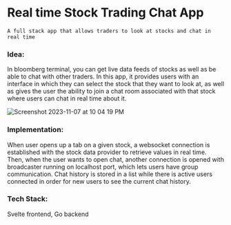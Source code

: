 # Real time Stock Trading Chat App

`A full stack app that allows traders to look at stocks and chat in real time`


### Idea: 
In bloomberg terminal, you can get live data feeds of stocks as well as be able to chat with other traders. In this app, it provides users with an interface in which they can select the stock that they want to look at, as well as gives the user the ability to join a chat room associated with that stock where users can chat in real time about it.

![Screenshot 2023-11-07 at 10 04 19 PM](https://github.com/michaelzheng67/realtime_stock_chat/assets/82613778/0a129350-3f61-483e-94df-b30f7a196eba)


### Implementation:
When user opens up a tab on a given stock, a websocket connection is established with the stock data provider to retrieve values in real time. Then, when the user wants to open chat, another connection is opened with broadcaster running on localhost port, which lets users have group communication. Chat history is stored in a list while there is active users connected in order for new users to see the current chat history.

### Tech Stack:
Svelte frontend, Go backend


